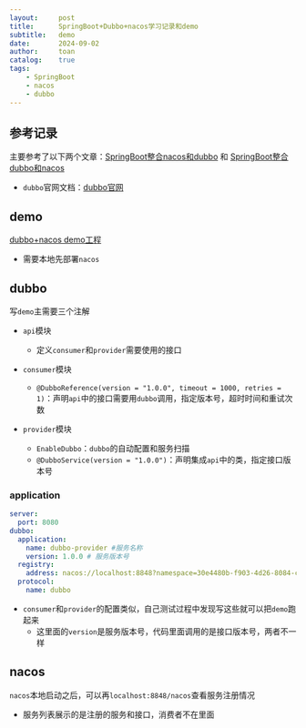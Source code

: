 ```yaml
---
layout:     post
title:      SpringBoot+Dubbo+nacos学习记录和demo
subtitle:   demo
date:       2024-09-02
author:     toan
catalog:	true
tags:
    - SpringBoot
    - nacos
    - dubbo
---
```




## 参考记录

主要参考了以下两个文章：[SpringBoot整合nacos和dubbo](https://blog.csdn.net/tian330726/article/details/140859257) 和 [SpringBoot整合dubbo和nacos](https://blog.csdn.net/qq_33479841/article/details/134379397)

* `dubbo`官网文档：[dubbo官网](https://cn.dubbo.apache.org/zh-cn/overview/home/)

## demo

[dubbo+nacos demo工程](https://github.com/toanwang/SpringComponent/tree/master/dubbo-demo)

* 需要本地先部署`nacos`

## dubbo

写`demo`主需要三个注解

* `api`模块
  * 定义`consumer`和`provider`需要使用的接口

* `consumer`模块
  * `@DubboReference(version = "1.0.0", timeout = 1000, retries = 1)`：声明`api`中的接口需要用`dubbo`调用，指定版本号，超时时间和重试次数
* `provider`模块
  * `EnableDubbo`：`dubbo`的自动配置和服务扫描
  * `@DubboService(version = "1.0.0")`：声明集成`api`中的类，指定接口版本号

### application

```yaml
server:
  port: 8080
dubbo:
  application:
    name: dubbo-provider #服务名称
    version: 1.0.0 # 服务版本号
  registry:
    address: nacos://localhost:8848?namespace=30e4480b-f903-4d26-8084-cedff611a340&username=nacos&password=nacos
  protocol:
    name: dubbo
```

* `consumer`和`provider`的配置类似，自己测试过程中发现写这些就可以把`demo`跑起来
  * 这里面的`version`是服务版本号，代码里面调用的是接口版本号，两者不一样

## nacos

`nacos`本地启动之后，可以再`localhost:8848/nacos`查看服务注册情况

* 服务列表展示的是注册的服务和接口，消费者不在里面